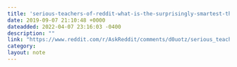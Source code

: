 ```yaml
---
title: 'serious-teachers-of-reddit-what-is-the-surprisingly-smartest-thing-your-stupidest-student-has-ever-said--askreddit'
date: 2019-09-07 21:10:48 +0000
dateadded: 2022-04-07 23:16:03 -0400
description: ""
link: "https://www.reddit.com/r/AskReddit/comments/d0uotz/serious_teachers_of_reddit_what_is_the/"
category:
layout: note
---
```

